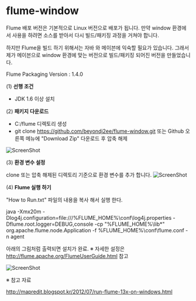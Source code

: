 flume-window
============

Flume 배포 버전은 기본적으로 Linux 버전으로 배포가 됩니다.
만약 window 환경에서 사용을 하려면 
소스를 받아서 다시 빌드/패키징 과정을 거쳐야 합니다.

하지만 Flume을 빌드 하기 위해서는 
자바 와 메이븐에 익숙할 필요가 있습니다.
그래서 제가 메이븐으로 window 환경에 맞는
버전으로 빌드/패키징 되어진 버전을 만들었습니다.

Flume Packaging Version : 1.4.0


(1) <strong>선행 조건</strong>

- JDK 1.6 이상 설치

(2) <strong>패키지 다운로드</strong>

- C:/flume 디렉토리 생성
- git clone https://github.com/beyondj2ee/flume-window.git 또는
Github 오른쪽 메뉴에 "Download Zip" 다운로드 후 압축 해제

![ScreenShot](http://beyondj2ee.pbworks.com/w/file/fetch/67630145/%EC%9D%B4%EB%AF%B8%EC%A7%80%203%21%40%23.png)

(3) <strong>환경 변수 설정</strong>

clone 또는 압축 해제된 디렉토리 기준으로 환경 변수를 추가 합니다.
![ScreenShot](http://beyondj2ee.pbworks.com/w/file/fetch/67630181/%EC%9D%B4%EB%AF%B8%EC%A7%80%201%21%40%23.png)

(4) <strong>Flume 실행 하기</strong>

"How to Run.txt" 파일의 내용을 복사 해서 실행 한다.

java -Xmx20m -Dlog4j.configuration=file:///%FLUME_HOME%\conf\log4j.properties -Dflume.root.logger=DEBUG,console -cp "%FLUME_HOME%\lib\*" org.apache.flume.node.Application -f %FLUME_HOME%\conf\flume.conf -n agent

아래의 그림처럼 출력되면 설치가 완료.
※ 자세한 설정은 http://flume.apache.org/FlumeUserGuide.html 참고

![ScreenShot](http://beyondj2ee.pbworks.com/w/file/fetch/67630203/%EC%9D%B4%EB%AF%B8%EC%A7%80%202%21%40%23.png)


※ 참고 자료

http://mapredit.blogspot.kr/2012/07/run-flume-13x-on-windows.html


